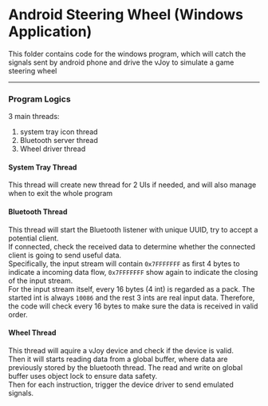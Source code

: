 # Android Steering Wheel (Windows Application)  

This folder contains code for the windows program, which will catch the signals sent by android phone and drive the vJoy to simulate a game steering wheel

------

### Program Logics  

3 main threads:  
1. system tray icon thread  
2. Bluetooth server thread  
3. Wheel driver thread  

#### System Tray Thread  
This thread will create new thread for 2 UIs if needed, and will also manage when to exit the whole program  

#### Bluetooth Thread  
This thread will start the Bluetooth listener with unique UUID, try to accept a potential client.  
If connected, check the received data to determine whether the connected client is going to send useful data.  
Specifically, the input stream will contain `0x7FFFFFFF` as first 4 bytes to indicate a incoming data flow, `0x7FFFFFFF` show again to indicate the closing of the input stream.  
For the input stream itself, every 16 bytes (4 int) is regarded as a pack. The started int is always `10086` and the rest 3 ints are real input data. Therefore, the code will check every 16 bytes to make sure the data is received in valid order.  

#### Wheel Thread  
This thread will aquire a vJoy device and check if the device is valid.  
Then it will starts reading data from a global buffer, where data are previously stored by the bluetooth thread. The read and write on global buffer uses object lock to ensure data safety.  
Then for each instruction, trigger the device driver to send emulated signals.  